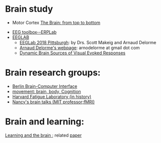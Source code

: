 
# Brain study 
  - Motor Cortex [The Brain: from top to bottom](http://thebrain.mcgill.ca/flash/d/d_06/d_06_cr/d_06_cr_mou/d_06_cr_mou.html)





* [EEG toolbox--ERPLab](https://github.com/lucklab/erplab)
* [EEGLAB](https://sccn.ucsd.edu/eeglab/index.php)
  - [EEGLab 2018 Pittsburgh](https://sccn.ucsd.edu/wiki/EEGLAB_2018_Pittsburgh): by Drs. Scott Makeig and Arnaud Delorme
  - [Arnaud Delorme's webpage](http://arnauddelorme.com/): arnodelorme at gmail dot com
  - [Dynamic Brain Sources of Visual Evoked Responses](https://sccn.ucsd.edu/science2002.html)
  


# Brain research groups:
  - [Berlin Brain-Computer Interface](https://github.com/bbci)
  - [movement: brain, body, Cognition](https://www.facebook.com/movement2017/)
  - [Harvard Fatigue Laboratory (in history)](http://www.humankinetics.com/excerpts/excerpts/harvard-fatigue-laboratory-influential-in-promoting-exercise-physiology-research)
  - [Nancy's brain talks (MIT professor;fMRI)](https://nancysbraintalks.mit.edu/)


# Brain and learning:
[Learning and the brain ](https://www.learningandthebrain.com/blog/technology-and-divided-attention/); related [paper](https://link.springer.com/article/10.1007/s10739-014-9387-y)
